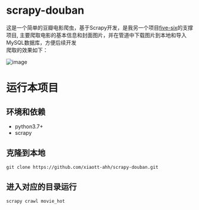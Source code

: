 # scrapy-douban
这是一个简单的豆瓣电影爬虫，基于Scrapy开发，是我另一个项目[five-six](https://github.com/xiaott-ahh/five-six)的支撑项目,
主要爬取电影的基本信息和封面图片，并在管道中下载图片到本地和导入MySQL数据库，方便后续开发   
爬取的效果如下：


![image](https://img-blog.csdnimg.cn/2020110818093119.gif#pic_center)

# 运行本项目
## 环境和依赖
- python3.7+
- scrapy

## 克隆到本地
```
git clone https://github.com/xiaott-ahh/scrapy-douban.git
```
## 进入对应的目录运行
```
scrapy crawl movie_hot
```
